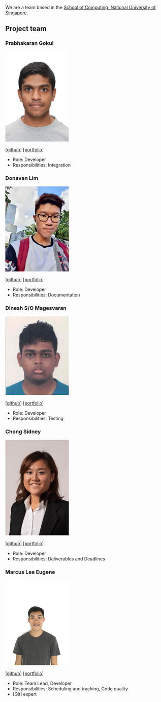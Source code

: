 We are a team based in the [School of Computing, National University of Singapore](http://www.comp.nus.edu.sg).

## Project team

### Prabhakaran Gokul

<img src="images/prabhakarangokul.png" width="200px">

[[github](https://github.com/Prabhakaran-Gokul/)]
[[portfolio](team/prabhakaran-gokul.md)]

* Role: Developer
* Responsibilities: Integration
### Donavan Lim

<img src="images/donavanty.png" width="200px">

[[github](https://github.com/donavanty)]
[[portfolio](team/donavanty.md)]

* Role: Developer
* Responsibilities: Documentation

### Dinesh S/O Magesvaran

<img src="images/dineshmagesvaran.png" width="200px">

[[github](http://github.com/dineshmagesvaran)]
[[portfolio](team/dineshmagesvaran.md)]

* Role: Developer
* Responsibilities: Testing

### Chong Sidney

<img src="images/sidney011100.png" width="200px">

[[github](http://github.com/sidney011100)]
[[portfolio](team/sidney011100.md)]

* Role: Developer
* Responsibilities: Deliverables and Deadlines

### Marcus Lee Eugene

<img src="images/marcusleeeugene.png" width="200px">

[[github](http://github.com/marcusleeeugene)]
[[portfolio](team/marcusleeeugene.md)]

* Role: Team Lead, Developer
* Responsibilities: Scheduling and tracking, Code quality
* [Git] expert
